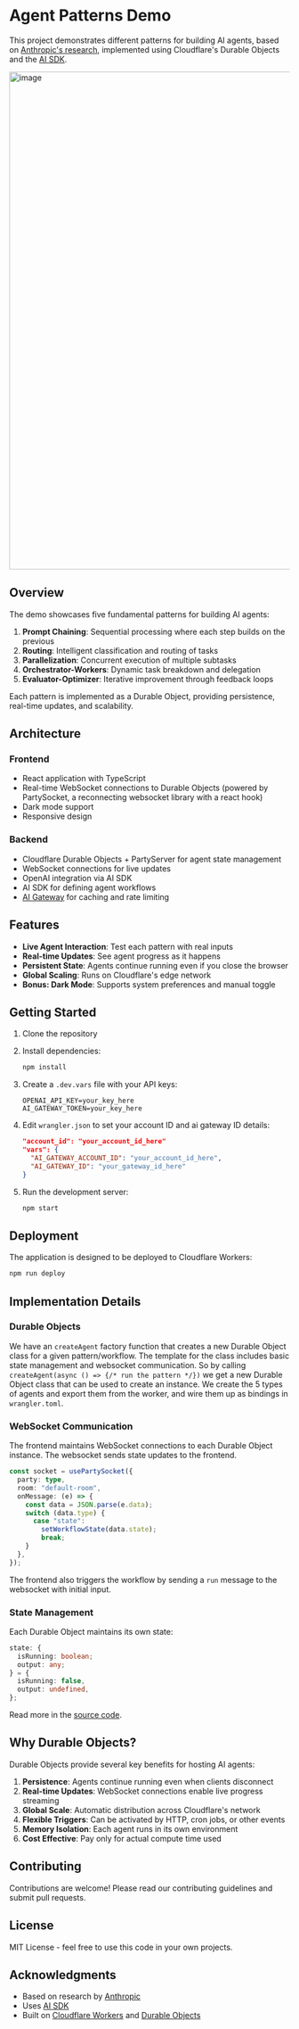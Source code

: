 # Agent Patterns Demo

This project demonstrates different patterns for building AI agents, based on [Anthropic's research](https://www.anthropic.com/research/building-effective-agents), implemented using Cloudflare's Durable Objects and the [AI SDK](https://sdk.vercel.ai/).

<img width="893" alt="image" src="https://github.com/user-attachments/assets/160fe1aa-782d-4619-94b4-55f009105f37" />

## Overview

The demo showcases five fundamental patterns for building AI agents:

1. **Prompt Chaining**: Sequential processing where each step builds on the previous
2. **Routing**: Intelligent classification and routing of tasks
3. **Parallelization**: Concurrent execution of multiple subtasks
4. **Orchestrator-Workers**: Dynamic task breakdown and delegation
5. **Evaluator-Optimizer**: Iterative improvement through feedback loops

Each pattern is implemented as a Durable Object, providing persistence, real-time updates, and scalability.

## Architecture

### Frontend

- React application with TypeScript
- Real-time WebSocket connections to Durable Objects (powered by PartySocket, a reconnecting websocket library with a react hook)
- Dark mode support
- Responsive design

### Backend

- Cloudflare Durable Objects + PartyServer for agent state management
- WebSocket connections for live updates
- OpenAI integration via AI SDK
- AI SDK for defining agent workflows
- [AI Gateway](https://developers.cloudflare.com/ai-gateway/) for caching and rate limiting

## Features

- **Live Agent Interaction**: Test each pattern with real inputs
- **Real-time Updates**: See agent progress as it happens
- **Persistent State**: Agents continue running even if you close the browser
- **Global Scaling**: Runs on Cloudflare's edge network
- **Bonus: Dark Mode**: Supports system preferences and manual toggle

## Getting Started

1. Clone the repository
2. Install dependencies:

   ```bash
   npm install
   ```

3. Create a `.dev.vars` file with your API keys:

   ```
   OPENAI_API_KEY=your_key_here
   AI_GATEWAY_TOKEN=your_key_here
   ```

4. Edit `wrangler.json` to set your account ID and ai gateway ID details:

   ```json
   "account_id": "your_account_id_here"
   "vars": {
     "AI_GATEWAY_ACCOUNT_ID": "your_account_id_here",
     "AI_GATEWAY_ID": "your_gateway_id_here"
   }
   ```

5. Run the development server:
   ```bash
   npm start
   ```

## Deployment

The application is designed to be deployed to Cloudflare Workers:

```bash
npm run deploy
```

## Implementation Details

### Durable Objects

We have an `createAgent` factory function that creates a new Durable Object class for a given pattern/workflow. The template for the class includes basic state management and websocket communication. So by calling `createAgent(async () => {/* run the pattern */})` we get a new Durable Object class that can be used to create an instance. We create the 5 types of agents and export them from the worker, and wire them up as bindings in `wrangler.toml`.

### WebSocket Communication

The frontend maintains WebSocket connections to each Durable Object instance. The websocket sends state updates to the frontend.

```typescript
const socket = usePartySocket({
  party: type,
  room: "default-room",
  onMessage: (e) => {
    const data = JSON.parse(e.data);
    switch (data.type) {
      case "state":
        setWorkflowState(data.state);
        break;
    }
  },
});
```

The frontend also triggers the workflow by sending a `run` message to the websocket with initial input.

### State Management

Each Durable Object maintains its own state:

```typescript
state: {
  isRunning: boolean;
  output: any;
} = {
  isRunning: false,
  output: undefined,
};
```

Read more in the [source code](src/server.ts).

## Why Durable Objects?

Durable Objects provide several key benefits for hosting AI agents:

1. **Persistence**: Agents continue running even when clients disconnect
2. **Real-time Updates**: WebSocket connections enable live progress streaming
3. **Global Scale**: Automatic distribution across Cloudflare's network
4. **Flexible Triggers**: Can be activated by HTTP, cron jobs, or other events
5. **Memory Isolation**: Each agent runs in its own environment
6. **Cost Effective**: Pay only for actual compute time used

## Contributing

Contributions are welcome! Please read our contributing guidelines and submit pull requests.

## License

MIT License - feel free to use this code in your own projects.

## Acknowledgments

- Based on research by [Anthropic](https://www.anthropic.com/research/building-effective-agents)
- Uses [AI SDK](https://sdk.vercel.ai/docs/foundations/agents)
- Built on [Cloudflare Workers](https://workers.cloudflare.com/) and [Durable Objects](https://developers.cloudflare.com/workers/learning/using-durable-objects)
